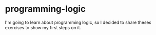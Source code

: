 # programming-logic
I'm going to learn about programming logic, so I decided to share theses exercises to show my first steps on it.
